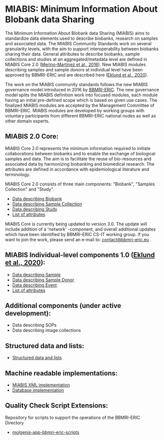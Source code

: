 # MIABIS: Minimum Information About BIobank data Sharing

The Minimum Information About BIobank data Sharing (MIABIS) aims to standardize data elements used to describe biobanks, research on samples and associated data. The MIABIS Community Standards work on several granularity levels, with the aim to support interoperability between biobanks sharing their data. 
General attributes to describe biobanks, sample collections and studies at an aggregated/metadata level are defined in MIABIS Core 2.0 ([Merino-Martinez et al., 2016](https://www.liebertpub.com/doi/abs/10.1089/bio.2015.0070)). New MIABIS modules describing samples and sample donors at individual level have been approved by BBMRI-ERIC and are described here ([Eklund et al., 2020](https://www.liebertpub.com/doi/10.1089/bio.2019.0129)).

The work on the MIABIS community standards follows the new MIABIS governance model introduced in 2016 by [BBMRI-ERIC](http://www.bbmri-eric.eu/). The new governance model splits the MIABIS definition work into focused modules, each module having an initial pre-defined scope which is based on given use cases. The finalized MIABIS modules are accepted by the Management Committee of BBMRI-ERIC. MIABIS modules are developed by working groups with voluntary participants from different BBMRI-ERIC national nodes as well as other domain experts. 

## MIABIS 2.0 Core:
MIABIS Core 2.0 represents the minimum information required to initiate collaborations between biobanks and to enable the exchange of biological samples and data. The aim is to facilitate the reuse of bio-resources and associated data by harmonizing biobanking and biomedical research. The attributes are defined in accordance with epidemiological literature and terminology.

MIABIS Core 2.0 consists of three main components: "Biobank", "Samples Collection" and "Study". 
* [Data describing Biobank](Data-describing-Biobank.md)
* [Data describing Sample Collection](Data-describing-Sample-Collection.md)
* [Data describing Study](Data-describing-Study.md)
* [List of attributes](Entire-list-of-attributes.md)

MIABIS Core is currently being updated to version 3.0. The update will include addition of a 'network' -component, and overall additional updates which have been identified by BBMRI-ERIC CS-IT working group. If you want to join the work, please send an e-mail to: contact@bbmri-eric.eu .

## MIABIS Individual-level components 1.0 ([Eklund et al., 2020](https://www.liebertpub.com/doi/10.1089/bio.2019.0129)):
* [Data describing Sample](Data-describing-Sample.md)
* [Data describing Sample Donor](Data-describing-Sample-Donor.md)
* [Data describing Event](Data-describing-Event.md)
* [List of attributes](MIABIS-inidividual-components-list-of-attributes.md)

## Additional components (under active development):
* Data describing SOPs
* Data describing image collections

## Structured data and lists:
* [Structured data and lists](Structured-data-and-lists.md)

## Machine readable implementations:
* [MIABIS XML implementation](miabis-xml.md)
* [Database implementation](Database-implementation.md)

## Quality Check Script Extensions:
Repository for scripts to support the operations of the BBMRI-ERIC Directory
* [molgenis-app-bbmri-eric-scripts](https://github.com/esthervanenckevort/molgenis-app-bbmri-eric-scripts)
